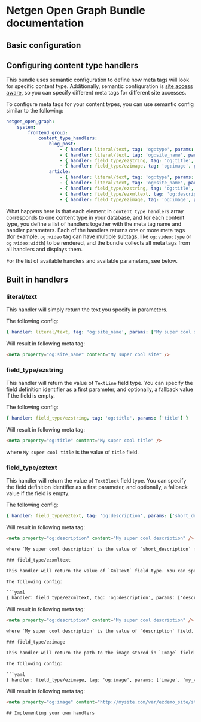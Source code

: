 Netgen Open Graph Bundle documentation
======================================

## Basic configuration

## Configuring content type handlers

This bundle uses semantic configuration to define how meta tags will look for specific content type. Additionally, semantic configuration is [site access aware](https://doc.ez.no/display/EZP/How+to+expose+SiteAccess+aware+configuration+for+your+bundle), so you can specify different meta tags for different site accesses.

To configure meta tags for your content types, you can use semantic config similar to the following:

```yaml
netgen_open_graph:
    system:
        frontend_group:
            content_type_handlers:
                blog_post:
                    - { handler: literal/text, tag: 'og:type', params: ['article'] }
                    - { handler: literal/text, tag: 'og:site_name', params: ['My cool site'] }
                    - { handler: field_type/ezstring, tag: 'og:title', params: ['title'] }
                    - { handler: field_type/ezimage, tag: 'og:image', params: ['image', 'opengraph'] }
                article:
                    - { handler: literal/text, tag: 'og:type', params: ['article'] }
                    - { handler: literal/text, tag: 'og:site_name', params: ['My cool site'] }
                    - { handler: field_type/ezstring, tag: 'og:title', params: ['short_title'] }
                    - { handler: field_type/ezxmltext, tag: 'og:description', params: ['short_intro'] }
                    - { handler: field_type/ezimage, tag: 'og:image', params: ['line_image', 'opengraph'] }
```

What happens here is that each element in `content_type_handlers` array corresponds to one content type in your database, and for each content type, you define a list of handlers together with the meta tag name and handler parameters. Each of the handlers returns one or more meta tags (for example, `og:video` tag can have multiple subtags, like `og:video:type` or `og:video:width`) to be rendered, and the bundle collects all meta tags from all handlers and displays them.

For the list of available handlers and available parameters, see below.

## Built in handlers

### literal/text

This handler will simply return the text you specify in parameters.

The following config:

```yaml
{ handler: literal/text, tag: 'og:site_name', params: ['My super cool site'] }
```

Will result in following meta tag:

```html
<meta property="og:site_name" content="My super cool site" />
```

### field_type/ezstring

This handler will return the value of `TextLine` field type. You can specify the field definition identifier as a first parameter, and optionally, a fallback value if the field is empty.

The following config:

```yaml
{ handler: field_type/ezstring, tag: 'og:title', params: ['title'] }
```

Will result in following meta tag:

```html
<meta property="og:title" content="My super cool title" />
```

where `My super cool title` is the value of `title` field.

### field_type/eztext

This handler will return the value of `TextBlock` field type. You can specify the field definition identifier as a first parameter, and optionally, a fallback value if the field is empty.

The following config:

```yaml
{ handler: field_type/eztext, tag: 'og:description', params: ['short_description'] }
```

Will result in following meta tag:

```html
<meta property="og:description" content="My super cool description" />

where `My super cool description` is the value of `short_description` field.

### field_type/ezxmltext

This handler will return the value of `XmlText` field type. You can specify the field definition identifier as a first parameter, and optionally, a fallback value if the field is empty.

The following config:

```yaml
{ handler: field_type/ezxmltext, tag: 'og:description', params: ['description'] }
```

Will result in following meta tag:

```html
<meta property="og:description" content="My super cool description" />

where `My super cool description` is the value of `description` field.

### field_type/ezimage

This handler will return the path to the image stored in `Image` field type. You can specify the field definition identifier as a first parameter, and optionally, image variation to use as a second parameter (`opengraph` variation will be used by default), and a fallback path to an image if the field is empty.

The following config:

```yaml
{ handler: field_type/ezimage, tag: 'og:image', params: ['image', 'my_variation', 'bundles/site/images/opengraph_default_image.png'] }
```

Will result in following meta tag:

```html
<meta property="og:image" content="http://mysite.com/var/ezdemo_site/storage/images/portfolio/design-and-architecture/503-44-eng-EU/Design-and-Architecture_opengraph.png" />

## Implementing your own handlers
